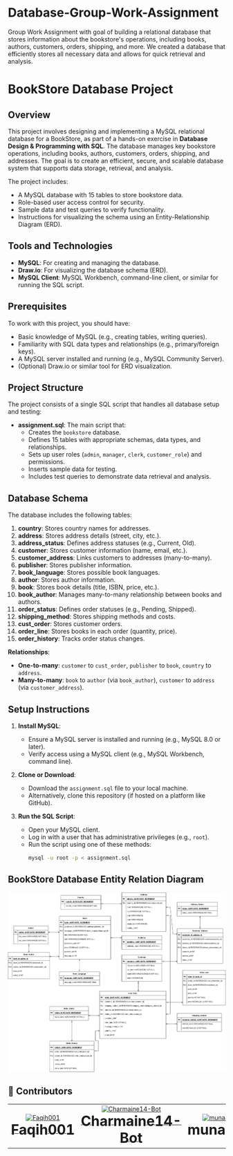# Database-Group-Work-Assignment
Group Work Assignment with goal of building a relational database that stores information about the bookstore's operations, including books, authors, customers, orders, shipping, and more. We created a database that efficiently stores all necessary data and allows for quick retrieval and analysis.

# BookStore Database Project

## Overview

This project involves designing and implementing a MySQL relational database for a BookStore, as part of a hands-on exercise in **Database Design & Programming with SQL**. The database manages key bookstore operations, including books, authors, customers, orders, shipping, and addresses. The goal is to create an efficient, secure, and scalable database system that supports data storage, retrieval, and analysis.

The project includes:
- A MySQL database with 15 tables to store bookstore data.
- Role-based user access control for security.
- Sample data and test queries to verify functionality.
- Instructions for visualizing the schema using an Entity-Relationship Diagram (ERD).

## Tools and Technologies

- **MySQL**: For creating and managing the database.
- **Draw.io**: For visualizing the database schema (ERD).
- **MySQL Client**: MySQL Workbench, command-line client, or similar for running the SQL script.

## Prerequisites

To work with this project, you should have:
- Basic knowledge of MySQL (e.g., creating tables, writing queries).
- Familiarity with SQL data types and relationships (e.g., primary/foreign keys).
- A MySQL server installed and running (e.g., MySQL Community Server).
- (Optional) Draw.io or similar tool for ERD visualization.

## Project Structure

The project consists of a single SQL script that handles all database setup and testing:

- **assignment.sql**: The main script that:
  - Creates the `bookstore` database.
  - Defines 15 tables with appropriate schemas, data types, and relationships.
  - Sets up user roles (`admin`, `manager`, `clerk`, `customer_role`) and permissions.
  - Inserts sample data for testing.
  - Includes test queries to demonstrate data retrieval and analysis.

## Database Schema

The database includes the following tables:

1. **country**: Stores country names for addresses.
2. **address**: Stores address details (street, city, etc.).
3. **address_status**: Defines address statuses (e.g., Current, Old).
4. **customer**: Stores customer information (name, email, etc.).
5. **customer_address**: Links customers to addresses (many-to-many).
6. **publisher**: Stores publisher information.
7. **book_language**: Stores possible book languages.
8. **author**: Stores author information.
9. **book**: Stores book details (title, ISBN, price, etc.).
10. **book_author**: Manages many-to-many relationship between books and authors.
11. **order_status**: Defines order statuses (e.g., Pending, Shipped).
12. **shipping_method**: Stores shipping methods and costs.
13. **cust_order**: Stores customer orders.
14. **order_line**: Stores books in each order (quantity, price).
15. **order_history**: Tracks order status changes.

**Relationships**:
- **One-to-many**: `customer` to `cust_order`, `publisher` to `book`, `country` to `address`.
- **Many-to-many**: `book` to `author` (via `book_author`), `customer` to `address` (via `customer_address`).

## Setup Instructions

1. **Install MySQL**:
   - Ensure a MySQL server is installed and running (e.g., MySQL 8.0 or later).
   - Verify access using a MySQL client (e.g., MySQL Workbench, command line).

2. **Clone or Download**:
   - Download the `assignment.sql` file to your local machine.
   - Alternatively, clone this repository (if hosted on a platform like GitHub).

3. **Run the SQL Script**:
   - Open your MySQL client.
   - Log in with a user that has administrative privileges (e.g., `root`).
   - Run the script using one of these methods:
     ```bash
     mysql -u root -p < assignment.sql

## BookStore Database Entity Relation Diagram

![BookStore ERD](https://github.com/Faqih001/Database-Group-Work-Assignment/blob/main/BookStore%20Database.drawio.png)

## 👥 Contributors

<!-- readme: contributors -start -->
<table>
  <tbody>
    <tr>
      <td align="center">
        <a href="https://github.com/Faqih001">
          <img src="https://avatars.githubusercontent.com/u/79513690?v=4" width="300;" alt="Faqih001"/>
          <br />
          <sub style="font-size: 32px;"><b>Faqih001</b></sub>
        </a>
      </td>
      <td align="center">
        <a href="https://github.com/Charmaine14-Bot">
          <img src="https://avatars.githubusercontent.com/u/200607780?v=4" width="300;" alt="Charmaine14-Bot"/>
          <br />
          <sub style="font-size: 32px;"><b>Charmaine14-Bot</b></sub>
        </a>
      </td>
      <td align="center">
        <a href="https://github.com/munaa33">
          <img src="https://avatars.githubusercontent.com/u/102806925?v=4" width="300;" alt="munaa33"/>
          <br />
          <sub style="font-size: 32px;"><b>munaa33</b></sub>
        </a>
      </td>
    </tr>
  </tbody>
</table>
<!-- readme: contributors -end -->




